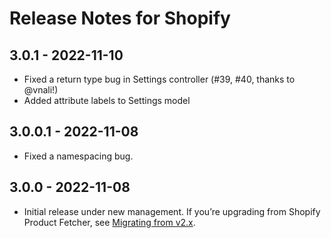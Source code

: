# Release Notes for Shopify

## 3.0.1 - 2022-11-10

- Fixed a return type bug in Settings controller (#39, #40, thanks to @vnali!)
- Added attribute labels to Settings model

## 3.0.0.1 - 2022-11-08

- Fixed a namespacing bug.

## 3.0.0 - 2022-11-08

- Initial release under new management. If you’re upgrading from Shopify Product Fetcher, see [Migrating from v2.x](https://github.com/craftcms/shopify#migrating-from-v2x).
